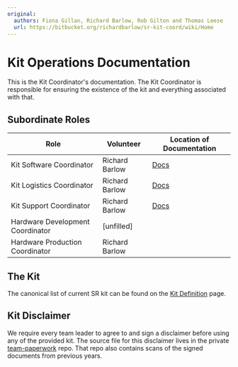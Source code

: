 ```yaml
---
original:
  authors: Fiona Gillan, Richard Barlow, Rob Gilton and Thomas Leese
  url: https://bitbucket.org/richardbarlow/sr-kit-coord/wiki/Home
---
```

# Kit Operations Documentation

This is the Kit Coordinator's documentation. The Kit Coordinator is responsible for ensuring the existence of the kit and everything associated with that.

## Subordinate Roles

Role  |   Volunteer   |   Location of Documentation
------|---------------|----------------------------
Kit Software Coordinator | Richard Barlow | [Docs](./software/README.md)
Kit Logistics Coordinator | Richard Barlow | [Docs](./logistics/README.md)
Kit Support Coordinator | Richard Barlow | [Docs](./support.md)
Hardware Development Coordinator | [unfilled] |
Hardware Production Coordinator | Richard Barlow |

## The Kit

The canonical list of current SR kit can be found on the [Kit Definition](./kit-definition.md) page.

## Kit Disclaimer

We require every team leader to agree to and sign a disclaimer before using any of the provided kit. The source file for this disclaimer lives in the private [team-paperwork](https://bitbucket.org/srobo/team-paperwork) repo. That repo also contains scans of the signed documents from previous years.
